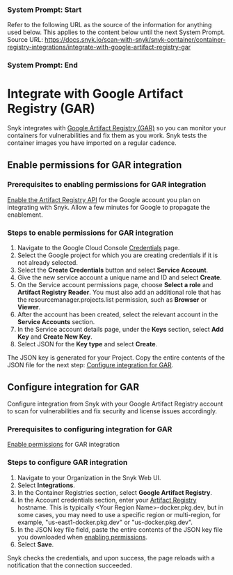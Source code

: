 ### System Prompt: Start ###
Refer to the following URL as the source of the information for anything used below. This applies to the content below until the next System Prompt.
Source URL: https://docs.snyk.io/scan-with-snyk/snyk-container/container-registry-integrations/integrate-with-google-artifact-registry-gar
### System Prompt: End ###

# Integrate with Google Artifact Registry (GAR)

Snyk integrates with [Google Artifact Registry (GAR)](https://cloud.google.com/artifact-registry) so you can monitor your containers for vulnerabilities and fix them as you work. Snyk tests the container images you have imported on a regular cadence.

## Enable permissions for GAR integration

### **Prerequisites to enabling permissions for GAR integration**

[Enable the Artifact Registry API](https://cloud.google.com/artifact-registry/docs/enable-service) for the Google account you plan on integrating with Snyk. Allow a few minutes for Google to propagate the enablement.

### **Steps to enable permissions for GAR integration**

1. Navigate to the Google Cloud Console [Credentials](https://console.cloud.google.com/apis/credentials) page.&#x20;
2. Select the Google project for which you are creating credentials if it is not already selected.
3. Select the **Create Credentials** button and select **Service Account**.
4. Give the new service account a unique name and ID and select **Create**.
5. On the Service account permissions page, choose **Select a role** and **Artifact Registry Reader**. You must also add an additional role that has the resourcemanager.projects.list permission, such as **Browser** or **Viewer**.
6. After the account has been created, select the relevant account in the **Service Accounts** section.
7. In the Service account details page, under the **Keys** section, select **Add Key** and **Create New Key**.
8. Select JSON for the **Key type** and select **Create**.

The JSON key is generated for your Project. Copy the entire contents of the JSON file for the next step: [Configure integration for GAR](integrate-with-google-artifact-registry-gar.md#configure-integration-for-gar).

## Configure integration for GAR

Configure integration from Snyk with your Google Artifact Registry account to scan for vulnerabilities and fix security and license issues accordingly.

### Prerequisites to configuring integration for GAR

[Enable permissions](integrate-with-google-artifact-registry-gar.md#enable-permissions-for-gar-integration) for GAR integration

### Steps to configure GAR integration

1. Navigate to your Organization in the Snyk Web UI.
2. Select **Integrations**.
3. In the Container Registries section, select **Google Artifact Registry**.
4. In the Account credentials section, enter your [Artifact Registry](https://cloud.google.com/artifact-registry/docs/repositories/repo-locations) hostname. This is typically \<Your Region Name>-docker.pkg.dev, but in some cases, you may need to use a specific region or multi-region, for example, "us-east1-docker.pkg.dev" or "us-docker.pkg.dev".
5. In the JSON key file field, paste the entire contents of the JSON key file you downloaded when [enabling permissions](integrate-with-google-artifact-registry-gar.md#enable-permissions-for-gar-integration).
6. Select **Save**.

Snyk checks the credentials, and upon success, the page reloads with a notification that the connection succeeded.

